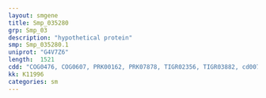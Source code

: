 ```yaml
---
layout: smgene
title: Smp_035280
grp: Smp_03
description: "hypothetical protein"
smp: Smp_035280.1
uniprot: "G4V7Z6"
length:  1521
cdd: "COG0476, COG0607, PRK00162, PRK07878, TIGR02356, TIGR03882, cd00757, cd01526, cl00125, cl17173, cl18159, cl22428, pfam00581, pfam00899, smart00450"
kk: K11996
categories: sm
---
```

